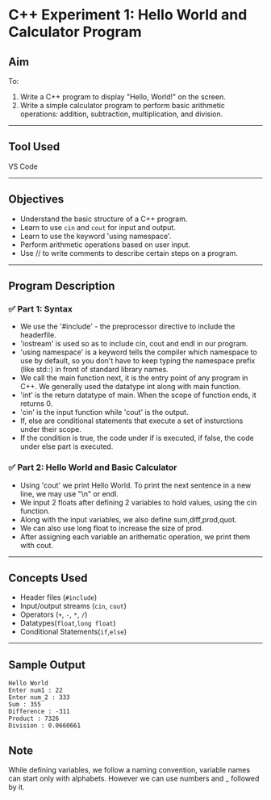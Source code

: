 # C++ Experiment 1: Hello World and Calculator Program

## Aim

To:
1. Write a C++ program to display "Hello, World!" on the screen.
2. Write a simple calculator program to perform basic arithmetic operations: addition, subtraction, multiplication, and division.

---

## Tool Used
VS Code

---

## Objectives

- Understand the basic structure of a C++ program.
- Learn to use `cin` and `cout` for input and output.
- Learn to use the keyword 'using namespace'.
- Perform arithmetic operations based on user input.
- Use // to write comments to describe certain steps on a program.

---

## Program Description

### ✅ Part 1: Syntax
- We use the '#include' - the preprocessor directive to include the <iostream> headerfile.
- 'iostream' is used so as to include cin, cout and endl in our program.
- 'using namespace' is a keyword tells the compiler which namespace to use by default, so you don't have to keep typing the namespace prefix (like std::) in front of standard library names.
- We call the main function next, it is the entry point of any program in C++. We generally used the datatype int along with main function.
- 'int' is the return datatype of main. When the scope of function ends, it returns 0.
- 'cin' is the input function while 'cout' is the output.
- If, else are conditional statements that execute a set of insturctions under their scope.
- If the condition is true, the code under if is executed, if false, the code under else part is executed. 

### ✅ Part 2: Hello World and Basic Calculator
- Using 'cout' we print Hello World. To print the next sentence in a new line, we may use "\n" or endl.
- We input 2 floats after defining 2 variables to hold values, using the cin function.
- Along with the input variables, we also define sum,diff,prod,quot.
- We can also use long float to increase the size of prod.
- After assigning each variable an arithematic operation, we print them with cout.

---

## Concepts Used

- Header files (`#include`)
- Input/output streams (`cin`, `cout`)
- Operators (`+`, `-`, `*`, `/`)
- Datatypes(`float`,`long float`)
- Conditional Statements(`if`,`else`)

---

## Sample Output
```
Hello World
Enter num1 : 22
Enter num_2 : 333
Sum : 355
Difference : -311
Product : 7326
Division : 0.0660661
```
## Note

While defining variables, we follow a naming convention, variable names can start only with alphabets. However we can use numbers and _ followed by it.













